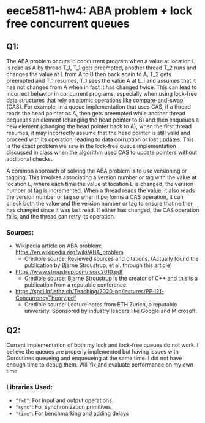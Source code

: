# eece5811-hw4: ABA problem + lock free concurrent queues

## Q1:

The ABA problem occurs in concurrent program when a value at location L is read as A by thread T_1, T_1 gets preempted, another thread T_2 runs and changes the value at L from A to B then back again to A, T_2 gets preempted and T_1 resumes, T_1 sees the value A at L_i and assumes that it has not changed from A when in fact it has changed twice. This can lead to incorrect behavior in concurrent programs, especially when using lock-free data structures that rely on atomic operations like compare-and-swap (CAS). For example, in a queue implementation that uses CAS, if a thread reads the head pointer as A, then gets preempted while another thread dequeues an element (changing the head pointer to B) and then enqueues a new element (changing the head pointer back to A), when the first thread resumes, it may incorrectly assume that the head pointer is still valid and proceed with its operation, leading to data corruption or lost updates. This is the exact problem we saw in the lock-free queue implementation discussed in class when the algorithm used CAS to update pointers without additional checks.

A common approach of solving the ABA problem is to use versioning or tagging. This involves associating a version number or tag with the value at location L, where each time the value at location L is changed, the version number ot tag is incremented. When a thread reads the value, it also reads the version number or tag so when it performs a CAS operation, it can check both the value and the version number or tag to ensure that neither has changed since it was last read. If either has changed, the CAS operation fails, and the thread can retry its operation.

### Sources:
- Wikipedia article on ABA problem: https://en.wikipedia.org/wiki/ABA_problem
    - Credible source: Reviewed sources and citations. (Actually found the publication by Bjarne Stroustrup, et al. through this article)
- https://www.stroustrup.com/isorc2010.pdf
    - Credible source: Bjarne Stroustrup is the creator of C++ and this is a publication from a reputable conference.
- https://spcl.inf.ethz.ch/Teaching/2020-pp/lectures/PP-l21-ConcurrencyTheory.pdf
    - Credible source: Lecture notes from ETH Zurich, a reputable university. Sponsored by industry leaders like Google and Microsoft.

## Q2:

Current implementation of both my lock and lock-free queues do not work. I believe the queues are properly implemented but having issues with Goroutines queueing and enqueueing at the same time. I did not have enough time to debug them. Will fix and evaluate performance on my own time.
 
### Libraries Used:
- `"fmt"`: For input and output operations.
- `"sync"`: For synchronization primitives
- `"time"`: For benchmarking and adding delays